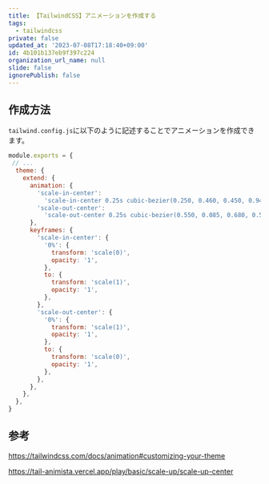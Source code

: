 ```yaml
---
title: 【TailwindCSS】アニメーションを作成する
tags:
  - tailwindcss
private: false
updated_at: '2023-07-08T17:18:40+09:00'
id: 4b101b137eb9f397c224
organization_url_name: null
slide: false
ignorePublish: false
---
```

## 作成方法
`tailwind.config.js`に以下のように記述することでアニメーションを作成できます。

```js:tailwind.config.js
module.exports = {
 // ...
  theme: {
    extend: {
      animation: {
        'scale-in-center':
          'scale-in-center 0.25s cubic-bezier(0.250, 0.460, 0.450, 0.940) both',
        'scale-out-center':
          'scale-out-center 0.25s cubic-bezier(0.550, 0.085, 0.680, 0.530) both',
      },
      keyframes: {
        'scale-in-center': {
          '0%': {
            transform: 'scale(0)',
            opacity: '1',
          },
          to: {
            transform: 'scale(1)',
            opacity: '1',
          },
        },
        'scale-out-center': {
          '0%': {
            transform: 'scale(1)',
            opacity: '1',
          },
          to: {
            transform: 'scale(0)',
            opacity: '1',
          },
        },
      },
    },
  },
}

```


## 参考

https://tailwindcss.com/docs/animation#customizing-your-theme

https://tail-animista.vercel.app/play/basic/scale-up/scale-up-center
